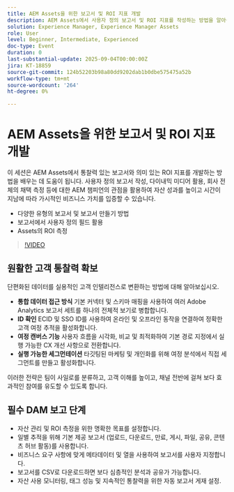 ```yaml
---
title: AEM Assets을 위한 보고서 및 ROI 지표 개발
description: AEM Assets에서 사용자 정의 보고서 및 ROI 지표를 작성하는 방법을 알아봅니다. 자산 성능 및 비즈니스 영향 추적에 대한 모범 사례를 살펴봅니다.
solution: Experience Manager, Experience Manager Assets
role: User
level: Beginner, Intermediate, Experienced
doc-type: Event
duration: 0
last-substantial-update: 2025-09-04T00:00:00Z
jira: KT-18859
source-git-commit: 124b52203b98a80dd9202dab1b0dbe575475a52b
workflow-type: tm+mt
source-wordcount: '264'
ht-degree: 0%

---
```



# AEM Assets을 위한 보고서 및 ROI 지표 개발

이 세션은 AEM Assets에서 통찰력 있는 보고서와 의미 있는 ROI 지표를 개발하는 방법을 배우는 데 도움이 됩니다.
사용자 정의 보고서 작성, 다이내믹 미디어 활용, 회사 전체의 채택 측정 등에 대한 AEM 챔피언의 관점을 활용하여 자산 성과를 높이고 시간이 지남에 따라 가시적인 비즈니스 가치를 입증할 수 있습니다.

* 다양한 유형의 보고서 및 보고서 만들기 방법
* 보고서에서 사용자 정의 필드 활용
* Assets의 ROI 측정

>[!VIDEO](https://video.tv.adobe.com/v/3471384/?learn=on&enablevpops)

## 원활한 고객 통찰력 확보

단편화된 데이터를 실용적인 고객 인텔리전스로 변환하는 방법에 대해 알아보십시오.

* **통합 데이터 접근 방식** 기본 커넥터 및 스키마 매핑을 사용하여 여러 Adobe Analytics 보고서 세트를 하나의 전체적 보기로 병합합니다.
* **ID 확인** ECID 및 SSO ID를 사용하여 온라인 및 오프라인 동작을 연결하여 정확한 고객 여정 추적을 활성화합니다.
* **여정 캔버스 기능** 사용자 흐름을 시각화, 비교 및 최적화하여 기본 경로 지정에서 실행 가능한 CX 개선 사항으로 전환합니다.
* **실행 가능한 세그먼테이션** 타깃팅된 마케팅 및 개인화를 위해 여정 분석에서 직접 세그먼트를 만들고 활성화합니다.

이러한 전략은 팀이 사일로를 분류하고, 고객 이해를 높이고, 채널 전반에 걸쳐 보다 효과적인 참여를 유도할 수 있도록 합니다.

## 필수 DAM 보고 단계

* 자산 관리 및 ROI 측정을 위한 명확한 목표를 설정합니다.
* 일별 추적을 위해 기본 제공 보고서 (업로드, 다운로드, 만료, 게시, 파일, 공유, 콘텐츠 허브 활동)를 사용합니다.
* 비즈니스 요구 사항에 맞게 메타데이터 및 열을 사용하여 보고서를 사용자 지정합니다.
* 보고서를 CSV로 다운로드하면 보다 심층적인 분석과 공유가 가능합니다.
* 자산 사용 모니터링, 태그 성능 및 지속적인 통찰력을 위한 자동 보고서 게재 설정.